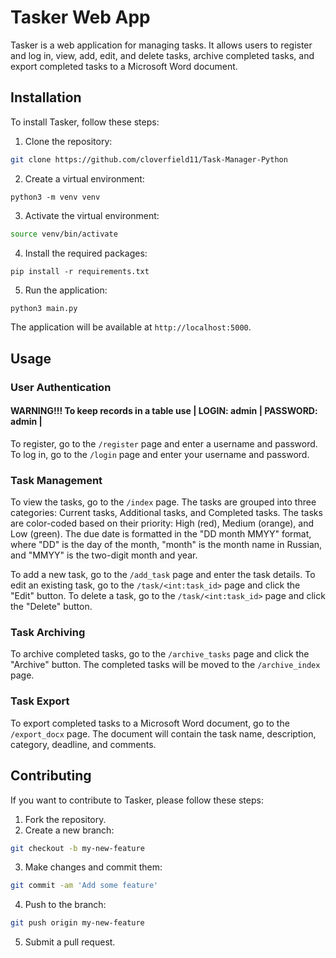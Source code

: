 Tasker Web App
================

Tasker is a web application for managing tasks. It allows users to register and log in, view, add, edit, and delete tasks, archive completed tasks, and export completed tasks to a Microsoft Word document.

Installation
------------

To install Tasker, follow these steps:

1. Clone the repository:
```bash
git clone https://github.com/cloverfield11/Task-Manager-Python
```
2. Create a virtual environment:
```
python3 -m venv venv
```
3. Activate the virtual environment:
```bash
source venv/bin/activate
```
4. Install the required packages:
```
pip install -r requirements.txt
```
5. Run the application:
```bash
python3 main.py
```
The application will be available at `http://localhost:5000`.

Usage
-----

### User Authentication
#### WARNING!!! To keep records in a table use | LOGIN: admin | PASSWORD: admin |

To register, go to the `/register` page and enter a username and password. To log in, go to the `/login` page and enter your username and password.

### Task Management

To view the tasks, go to the `/index` page. The tasks are grouped into three categories: Current tasks, Additional tasks, and Completed tasks. The tasks are color-coded based on their priority: High (red), Medium (orange), and Low (green). The due date is formatted in the "DD month MMYY" format, where "DD" is the day of the month, "month" is the month name in Russian, and "MMYY" is the two-digit month and year.

To add a new task, go to the `/add_task` page and enter the task details. To edit an existing task, go to the `/task/<int:task_id>` page and click the "Edit" button. To delete a task, go to the `/task/<int:task_id>` page and click the "Delete" button.

### Task Archiving

To archive completed tasks, go to the `/archive_tasks` page and click the "Archive" button. The completed tasks will be moved to the `/archive_index` page.

### Task Export

To export completed tasks to a Microsoft Word document, go to the `/export_docx` page. The document will contain the task name, description, category, deadline, and comments.

Contributing
------------

If you want to contribute to Tasker, please follow these steps:

1. Fork the repository.
2. Create a new branch:
```bash
git checkout -b my-new-feature
```
3. Make changes and commit them:
```bash
git commit -am 'Add some feature'
```
4. Push to the branch:
```bash
git push origin my-new-feature
```
5. Submit a pull request.
